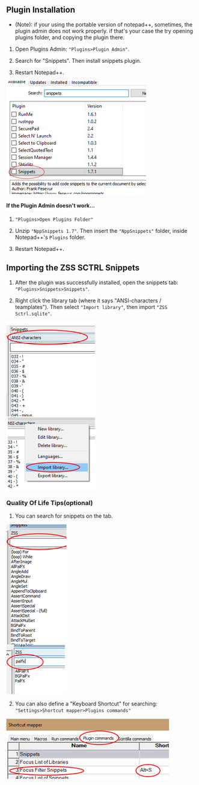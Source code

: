 ## Plugin Installation
* (Note): if your using the portable version of notepad++, sometimes, the plugin admin does not work properly.
if that's your case the try opening plugins folder, and copying the plugin there.

1. Open Plugins Admin: ```"Plugins>Plugin Admin"```.

2. Search for "Snippets". Then install snippets plugin.

3. Restart Notepad++.

![images](images/admin.png)


#### If the Plugin Admin doesn't work...

1. ```"Plugins>Open Plugins Folder"```

2. Unzip ```"NppSnippets 1.7"```. Then insert the ```"NppSnippets"``` folder, inside Notepad++'s ```Plugins``` folder.

3. Restart Notepad++.


## Importing the ZSS SCTRL Snippets

1. After the plugin was successfully installed, open the snippets tab: ```"Plugins>Snippets>Snippets"```.

2. Right click the library tab (where it says "ANSI-characters / teamplates"). Then select ```"Import library"```, 
then import ```"ZSS Sctrl.sqlite"```.

![gg](images/import.png)


### Quality Of Life Tips(optional)
1. You can search for snippets on the tab.

![img](images/search.png)

2. You can also define a "Keyboard Shortcut" for searching: ```"Settings>Shortcut mapper>Plugins commands"```

![filter](images/filter.png)
